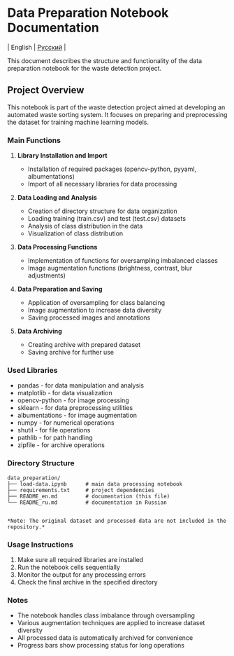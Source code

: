 # Data Preparation Notebook Documentation

|  English  |  [Русский](README_ru.md)  |

This document describes the structure and functionality of the data preparation notebook for the waste detection project.

## Project Overview

This notebook is part of the waste detection project aimed at developing an automated waste sorting system. It focuses on preparing and preprocessing the dataset for training machine learning models.

### Main Functions

1. **Library Installation and Import**
   - Installation of required packages (opencv-python, pyyaml, albumentations)
   - Import of all necessary libraries for data processing

2. **Data Loading and Analysis**
   - Creation of directory structure for data organization
   - Loading training (train.csv) and test (test.csv) datasets
   - Analysis of class distribution in the data
   - Visualization of class distribution

3. **Data Processing Functions**
   - Implementation of functions for oversampling imbalanced classes
   - Image augmentation functions (brightness, contrast, blur adjustments)

4. **Data Preparation and Saving**
   - Application of oversampling for class balancing
   - Image augmentation to increase data diversity
   - Saving processed images and annotations

5. **Data Archiving**
   - Creating archive with prepared dataset
   - Saving archive for further use

### Used Libraries

- pandas - for data manipulation and analysis
- matplotlib - for data visualization
- opencv-python - for image processing
- sklearn - for data preprocessing utilities
- albumentations - for image augmentation
- numpy - for numerical operations
- shutil - for file operations
- pathlib - for path handling
- zipfile - for archive operations

### Directory Structure
```
data_preparation/
├── load-data.ipynb      # main data processing notebook
├── requirements.txt     # project dependencies
├── README_en.md         # documentation (this file)
└── README_ru.md         # documentation in Russian


*Note: The original dataset and processed data are not included in the repository.*
```
### Usage Instructions

1. Make sure all required libraries are installed
2. Run the notebook cells sequentially
3. Monitor the output for any processing errors
4. Check the final archive in the specified directory

### Notes

- The notebook handles class imbalance through oversampling
- Various augmentation techniques are applied to increase dataset diversity
- All processed data is automatically archived for convenience
- Progress bars show processing status for long operations
